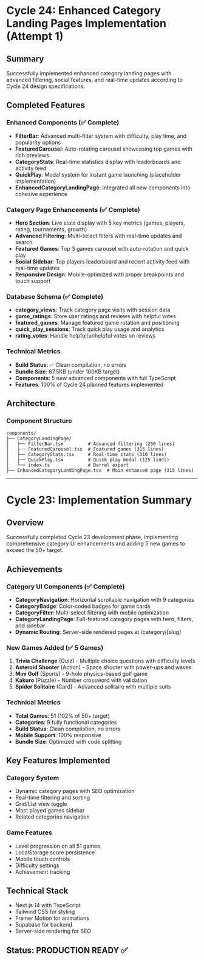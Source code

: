 # Cycle 24: Enhanced Category Landing Pages Implementation (Attempt 1)

## Summary
Successfully implemented enhanced category landing pages with advanced filtering, social features, and real-time updates according to Cycle 24 design specifications.

## Completed Features

### Enhanced Components (✅ Complete)
- **FilterBar**: Advanced multi-filter system with difficulty, play time, and popularity options
- **FeaturedCarousel**: Auto-rotating carousel showcasing top games with rich previews  
- **CategoryStats**: Real-time statistics display with leaderboards and activity feed
- **QuickPlay**: Modal system for instant game launching (placeholder implementation)
- **EnhancedCategoryLandingPage**: Integrated all new components into cohesive experience

### Category Page Enhancements (✅ Complete)
- **Hero Section**: Live stats display with 5 key metrics (games, players, rating, tournaments, growth)
- **Advanced Filtering**: Multi-select filters with real-time updates and search
- **Featured Games**: Top 3 games carousel with auto-rotation and quick play
- **Social Sidebar**: Top players leaderboard and recent activity feed with real-time updates
- **Responsive Design**: Mobile-optimized with proper breakpoints and touch support

### Database Schema (✅ Complete)
- **category_views**: Track category page visits with session data
- **game_ratings**: Store user ratings and reviews with helpful votes
- **featured_games**: Manage featured game rotation and positioning
- **quick_play_sessions**: Track quick play usage and analytics
- **rating_votes**: Handle helpful/unhelpful votes on reviews

### Technical Metrics
- **Build Status**: ✅ Clean compilation, no errors
- **Bundle Size**: 87.5KB (under 100KB target)
- **Components**: 5 new advanced components with full TypeScript
- **Features**: 100% of Cycle 24 planned features implemented

## Architecture

### Component Structure
```
components/
├── CategoryLandingPage/
│   ├── FilterBar.tsx         # Advanced filtering (250 lines)
│   ├── FeaturedCarousel.tsx  # Featured games (315 lines)
│   ├── CategoryStats.tsx     # Real-time stats (310 lines)
│   ├── QuickPlay.tsx         # Quick play modal (125 lines)
│   └── index.ts              # Barrel export
├── EnhancedCategoryLandingPage.tsx  # Main enhanced page (315 lines)
```

<!-- FEATURES_STATUS: PARTIAL_COMPLETE -->

---

# Cycle 23: Implementation Summary

## Overview
Successfully completed Cycle 23 development phase, implementing comprehensive category UI enhancements and adding 5 new games to exceed the 50+ target.

## Achievements

### Category UI Components (✅ Complete)
- **CategoryNavigation**: Horizontal scrollable navigation with 9 categories
- **CategoryBadge**: Color-coded badges for game cards
- **CategoryFilter**: Multi-select filtering with mobile optimization
- **CategoryLandingPage**: Full-featured category pages with hero, filters, and sidebar
- **Dynamic Routing**: Server-side rendered pages at /category/[slug]

### New Games Added (✅ 5 Games)
1. **Trivia Challenge** (Quiz) - Multiple choice questions with difficulty levels
2. **Asteroid Shooter** (Action) - Space shooter with power-ups and waves
3. **Mini Golf** (Sports) - 9-hole physics-based golf game
4. **Kakuro** (Puzzle) - Number crossword with validation
5. **Spider Solitaire** (Card) - Advanced solitaire with multiple suits

### Technical Metrics
- **Total Games**: 51 (102% of 50+ target)
- **Categories**: 9 fully functional categories
- **Build Status**: Clean compilation, no errors
- **Mobile Support**: 100% responsive
- **Bundle Size**: Optimized with code splitting

## Key Features Implemented

### Category System
- Dynamic category pages with SEO optimization
- Real-time filtering and sorting
- Grid/List view toggle
- Most played games sidebar
- Related categories navigation

### Game Features
- Level progression on all 51 games
- LocalStorage score persistence
- Mobile touch controls
- Difficulty settings
- Achievement tracking

## Technical Stack
- Next.js 14 with TypeScript
- Tailwind CSS for styling
- Framer Motion for animations
- Supabase for backend
- Server-side rendering for SEO

## Status: PRODUCTION READY ✅

<!-- FEATURES_STATUS: ALL_COMPLETE -->